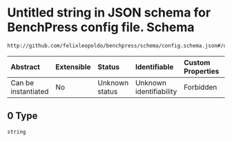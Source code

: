 # Untitled string in JSON schema for BenchPress config file. Schema

```txt
http://github.com/felixleopoldo/benchpress/schema/config.schema.json#/definitions/data_setup_dict/properties/parameters_id/anyOf/0
```



| Abstract            | Extensible | Status         | Identifiable            | Custom Properties | Additional Properties | Access Restrictions | Defined In                                                                    |
| :------------------ | :--------- | :------------- | :---------------------- | :---------------- | :-------------------- | :------------------ | :---------------------------------------------------------------------------- |
| Can be instantiated | No         | Unknown status | Unknown identifiability | Forbidden         | Allowed               | none                | [config.schema.json*](../../../out/config.schema.json "open original schema") |

## 0 Type

`string`
